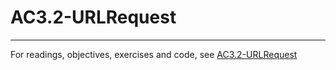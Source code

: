 # AC3.2-URLRequest
---

For readings, objectives, exercises and code, see [AC3.2-URLRequest](https://github.com/C4Q/AC3.2-URLRequest)
